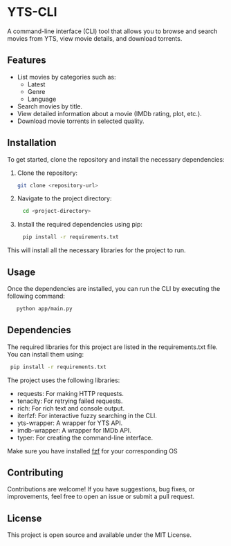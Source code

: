 # YTS-CLI

A command-line interface (CLI) tool that allows you to browse and search movies from YTS, view movie details, and download torrents.

## Features

- List movies by categories such as:
  - Latest
  - Genre
  - Language
- Search movies by title.
- View detailed information about a movie (IMDb rating, plot, etc.).
- Download movie torrents in selected quality.

## Installation

To get started, clone the repository and install the necessary dependencies:

1. Clone the repository:
   ```bash
   git clone <repository-url>
   ```
2.	Navigate to the project directory:

   ```bash
        cd <project-directory>
   ```


3.	Install the required dependencies using pip:

   ```bash
        pip install -r requirements.txt
   ```



This will install all the necessary libraries for the project to run.

## Usage

Once the dependencies are installed, you can run the CLI by executing the following command:

   ```bash
      python app/main.py
   ```

## Dependencies

The required libraries for this project are listed in the requirements.txt file. You can install them using:

   ```bash
    pip install -r requirements.txt
   ```

The project uses the following libraries:
-	requests: For making HTTP requests.
-	tenacity: For retrying failed requests.
-	rich: For rich text and console output.
-	iterfzf: For interactive fuzzy searching in the CLI.
-	yts-wrapper: A wrapper for YTS API.
-	imdb-wrapper: A wrapper for IMDb API.
-	typer: For creating the command-line interface.

Make sure you have installed [fzf](https://github.com/junegunn/fzf) for your corresponding OS
## Contributing

Contributions are welcome! If you have suggestions, bug fixes, or improvements, feel free to open an issue or submit a pull request.

## License

This project is open source and available under the MIT License.
